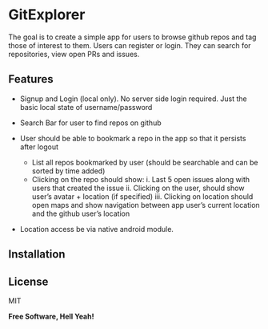 # GitExplorer

The goal is to create a simple app for users to browse github repos and tag those of interest to them. Users can register or login. They can search for repositories, view open PRs and issues.

## Features

- Signup and Login (local only). No server side login required. Just the basic local state of username/password
- Search Bar for user to find repos on github
- User should be able to bookmark a repo in the app so that it persists after logout

  - List all repos bookmarked by user (should be searchable and can be sorted by
    time added)
  - Clicking on the repo should show:
    i. Last 5 open issues along with users that created the issue
    ii. Clicking on the user, should show user’s avatar + location (if specified)
    iii. Clicking on location should open maps and show navigation between app user’s current location and the github user’s location

- Location access be via native android module.

## Installation

## License

MIT

**Free Software, Hell Yeah!**
